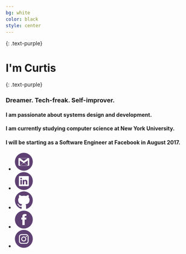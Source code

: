 ```yaml
---
bg: white
color: black
style: center
---
```


{: .text-purple}

# I'm Curtis
{: .text-purple}

### Dreamer. Tech-freak. Self-improver.

#### I am passionate about systems design and development.

#### I am currently studying computer science at New York University.

#### I will be starting as a Software Engineer at Facebook in August 2017.

<ul class="list-inline">
  <li><a href="mailto:curtis.li@nyu.edu"><img src="/img/social-gmail.png"></a></li>
  <li><a href="https://linkedin.com/in/curtisli"><img src="/img/social-linkedin.png"></a></li>
  <li><a href="https://github.com/cuhtis"><img src="/img/social-github.png"></a></li>
  <li><a href="https://www.facebook.com/cuhtis"><img src="/img/social-facebook.png"></a></li>
  <li><a href="https://www.instagram.com/cuhtis"><img src="/img/social-instagram.png"></a></li>
</ul>
